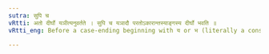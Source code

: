 ```yaml
---
sutra: सुपि च
vRtti: अतो दीर्घो यञीत्यनुवर्तते । सुपि च यञादौ परतोऽकारान्तस्याङ्गस्य दीर्घो भवति ॥
vRtti_eng: Before a case-ending beginning with य or भ (literally a consonant of यञ् _Pratyahara_), the final अ of a Nominal-stem is also lengthened.

---
```

